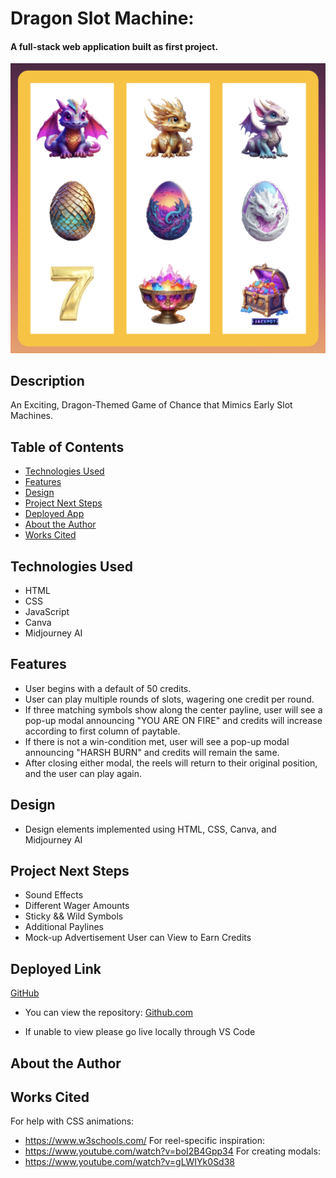 
# Dragon Slot Machine:

#### A full-stack web application built as first project.
<img src="/images/slot-screen.png" alt="slot screen"/>

## Description
An Exciting, Dragon-Themed Game of Chance that Mimics Early Slot Machines.

## Table of Contents
* [Technologies Used](#technologiesused)
* [Features](#features)
* [Design](#design)
* [Project Next Steps](#nextsteps)
* [Deployed App](#deployment)
* [About the Author](#author)
* [Works Cited](#workscited)

## <a name="technologiesused"></a>Technologies Used
* HTML
* CSS
* JavaScript
* Canva
* Midjourney AI

## <a name="features"></a>Features
* User begins with a default of 50 credits.
* User can play multiple rounds of slots, wagering one credit per round.
* If three matching symbols show along the center payline, user will see a pop-up modal announcing "YOU ARE ON FIRE" and credits will increase according to first column of paytable.
* If there is not a win-condition met, user will see a pop-up modal announcing "HARSH BURN" and credits will remain the same.
* After closing either modal, the reels will return to their original position, and the user can play again.

## <a name="design"></a>Design
* Design elements implemented using HTML, CSS, Canva, and Midjourney AI

## <a name="nextsteps"></a>Project Next Steps
* Sound Effects
* Different Wager Amounts
* Sticky && Wild Symbols
* Additional Paylines
* Mock-up Advertisement User can View to Earn Credits

## <a name="deployment"></a>Deployed Link
[GitHub](https://nadianicole1990.github.io/Dragon-Slot-Machine/)

* You can view the repository:
[Github.com](https://github.com/nadianicole1990/Dragon-Slot-Machine)

* If unable to view please go live locally through VS Code

## <a name="author"></a> About the Author

## <a name="workscited"></a> Works Cited  
For help with CSS animations:
* https://www.w3schools.com/
For reel-specific inspiration:
* https://www.youtube.com/watch?v=boI2B4Gpp34
For creating modals:
* https://www.youtube.com/watch?v=gLWIYk0Sd38